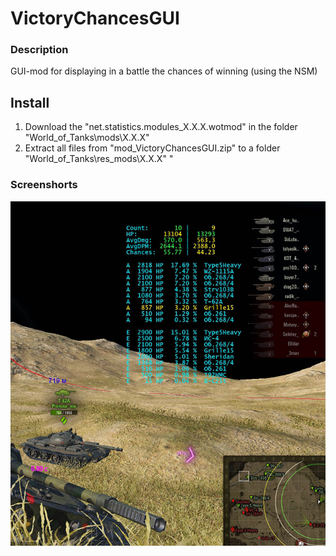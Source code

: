 ﻿# VictoryChancesGUI

### Description
GUI-mod for displaying in a battle the chances of winning (using the NSM)

## Install
1. Download the "net.statistics.modules_X.X.X.wotmod" in the folder "World_of_Tanks\mods\X.X.X\"
2. Extract all files from "mod_VictoryChancesGUI.zip" to a folder "World_of_Tanks\res_mods\X.X.X\"
"
### Screenshorts
![ScreenShot](./source/Example.jpg)
